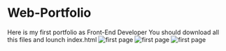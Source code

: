 # Web-Portfolio
Here is my first portfolio as Front-End Developer
You should download all this files and lounch index.html
<img class="project-image" src="https://ibb.co/p1ryYfS" alt="first page">
<img class="project-image" src="https://ibb.co/QHNPjsG" alt="first page">
<img class="project-image" src="https://ibb.co/VJk06Yb" alt="first page">
